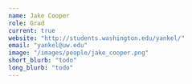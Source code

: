 ```yaml
---
name: Jake Cooper
role: Grad
current: true
website: "http://students.washington.edu/yankel/"
email: "yankel@uw.edu"
image: "/images/people/jake_cooper.png"
short_blurb: "todo"
long_blurb: "todo"
---
```

